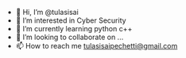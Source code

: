 - 👋 Hi, I’m @tulasisai
- 👀 I’m interested in Cyber Security
- 🌱 I’m currently learning python c++
- 💞️ I’m looking to collaborate on ...
- 📫 How to reach me tulasisaipechetti@gmail.com

<!---
tulasisai/tulasisai is a ✨ special ✨ repository because its `README.md` (this file) appears on your GitHub profile.
You can click the Preview link to take a look at your changes.
--->
